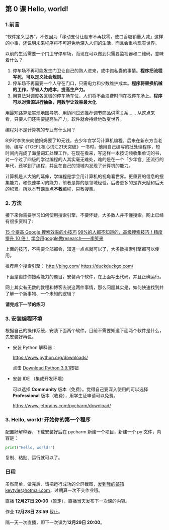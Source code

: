 ## 第 0 课 Hello, world!


### 1.前言

“软件定义世界”，不仅因为「移动支付让超市不再找零，使口香糖销量大减」这样的小事，还说明未来程序将不可避免地深入人们的生活，而且会重构现实世界。

以前的生活需要一个门卫守停车场，而现在可以做到只需要监视器和二维码，意味着什么？

1. 停车场不再可能发生门卫让自己的熟人进来，或中饱私囊的事情。**程序把流程写死，可以定义社会规则。**
2. 停车场不再需要一个人守在门口，只需电力和少数维护成本。**程序将替换机械的工作，节省人力成本，提高生产力。**
3. 用算法对调度各区域的停车场车位，人们将不会浪费时间在找停车场上。**程序可以对资源进行抽象，用数学让效率最大化**

用最短路算法实现地图导航、用协同过滤推荐调节商品供需关系…… 从这点来看，只要人们还需要提高生产力，软件就会持续地改变世界。

编程对不是计算机的专业有什么用？

8岁时李笑来向他妈妈要了10元钱，去少年宫学习计算机编程。后来在新东方当老师，编写《TOEFL核心词汇21天突破》一书时，他用自己编写的批处理程序，短时间内完成了海量词汇处理工作。在现在看来，写这样一本按词频收集单词的书，对一个过了四级的学过编程的人其实毫无难处，难的是在一个「少年宫」还流行的年代，还学到了编程，并且在自己的领域内发现了计算机的能力。

计算机是人大脑的延伸，学编程是学会用计算机的视角看世界。更重要的信息的搜集能力，和快速学习的能力，前者是靠的是领域经验，后者更多的是靠天赋和后天的积累。所以本节课重点**不教**编程，只教搜集。

### 2. 方法

接下来你需要学习如何使用搜索引擎，不要怀疑，大多数人并不懂搜索。网上已经有很多资料了:

[15 个提高 Google 搜索效率的小技巧](https://sspai.com/post/34150)
[99%的人都不知道的，高级搜索技巧！精度提升 10 倍！](https://cloud.tencent.com/developer/article/1464793)
[学会用google做research——李笑来](https://github.com/xrandx/Dating-with-python-this-winter/blob/master/%E7%AC%AC%200%20%E8%AF%BE%20%E9%99%84%E5%BD%95%E5%AD%A6%E4%BC%9A%E7%94%A8google%E5%81%9Aresearch%E2%80%94%E2%80%94%E6%9D%8E%E7%AC%91%E6%9D%A5.md)

上面的技巧，不需要全部都会，知道一点点就可以了，大多数搜索引擎都可以使用。

推荐两个搜索引擎：
http://bing.com/
https://duckduckgo.com/

下面是锻炼你搜索能力的题目，安装两个软件，在上面写出代码，并且正确运行。

网上其实有无数的教程和博客去说这两件事情，那么问题其实是，如何快速找到并了解一个新事物、一个未知的逻辑？

**请完成下一节的练习**

### 3. 安装编程环境

根据自己的操作系统，安装下面两个软件。目前不需要知道下面两个软件是什么，先安装好再说。

- 安装 Python 解释器：

  https://www.python.org/downloads/

  点击 [Download Python 3.9.1](https://www.python.org/ftp/python/3.9.1/python-3.9.1-amd64.exe)按钮

- 安装 IDE （集成开发环境）

  可以选择 **Community** 版本（免费）。觉得自己要深入使用的可以选择 **Professional** 版本（收费），用学生证申请可以免费。

  https://www.jetbrains.com/pycharm/download/


### 3. Hello, world! 开始你的第一个程序

配置好解释器，下载安装好后在 pycharm 新建一个项目，新建一个 py 文件，内容是：

```python
print("Hello, world!")
```

复制、粘贴、运行就可以了。

### 日程

虽然简单，做完后，请把运行成功的全屏截图，发到我的邮箱kevtyle@hotmail.com，过期算一次不交作业哦。

直播 **12月27日 20:00**（暂定），直播当天发布下一次课的内容。

作业 **12月28日 23:59** 截止。

隔一天一次直播，即下一次课为**12月29日 20:00**。
